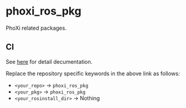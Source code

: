 # phoxi_ros_pkg
PhoXi related packages.

## CI
See [here](https://github.com/Nishida-Lab/denso_docs/tree/master/ci) for detail decumentation.

Replace the repository specific keywords in the above link as follows:
- `<your_repo>` -> `phoxi_ros_pkg`
- `<your_pkg>` -> `phoxi_ros_pkg`
- `<your_rosinstall_dir>` -> Nothing
